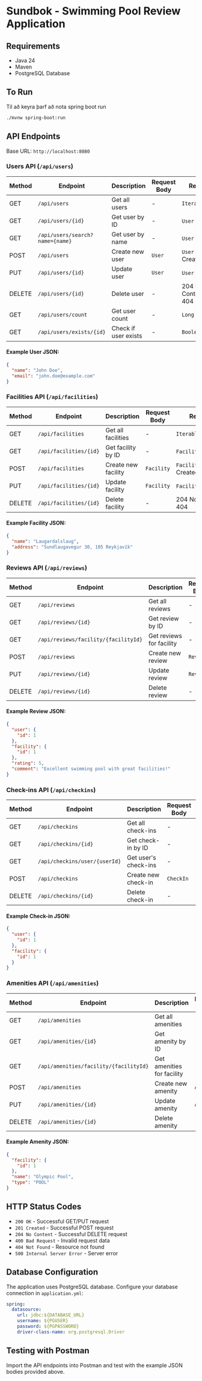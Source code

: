 # Sundbok - Swimming Pool Review Application

## Requirements
- Java 24
- Maven
- PostgreSQL Database

## To Run
Til að keyra þarf að nota spring boot run

```bash
./mvnw spring-boot:run
```

## API Endpoints

Base URL: `http://localhost:8080`

### Users API (`/api/users`)

| Method | Endpoint | Description | Request Body | Response |
|--------|----------|-------------|--------------|----------|
| GET | `/api/users` | Get all users | - | `Iterable<User>` |
| GET | `/api/users/{id}` | Get user by ID | - | `User` or 404 |
| GET | `/api/users/search?name={name}` | Get user by name | - | `User` or 404 |
| POST | `/api/users` | Create new user | `User` | `User` (201 Created) |
| PUT | `/api/users/{id}` | Update user | `User` | `User` or 404 |
| DELETE | `/api/users/{id}` | Delete user | - | 204 No Content or 404 |
| GET | `/api/users/count` | Get user count | - | `Long` |
| GET | `/api/users/exists/{id}` | Check if user exists | - | `Boolean` |

#### Example User JSON:
```json
{
  "name": "John Doe",
  "email": "john.doe@example.com"
}
```

### Facilities API (`/api/facilities`)

| Method | Endpoint | Description | Request Body | Response |
|--------|----------|-------------|--------------|----------|
| GET | `/api/facilities` | Get all facilities | - | `Iterable<Facility>` |
| GET | `/api/facilities/{id}` | Get facility by ID | - | `Facility` or 404 |
| POST | `/api/facilities` | Create new facility | `Facility` | `Facility` (201 Created) |
| PUT | `/api/facilities/{id}` | Update facility | `Facility` | `Facility` or 404 |
| DELETE | `/api/facilities/{id}` | Delete facility | - | 204 No Content or 404 |

#### Example Facility JSON:
```json
{
  "name": "Laugardalslaug",
  "address": "Sundlaugavegur 30, 105 Reykjavík"
}
```

### Reviews API (`/api/reviews`)

| Method | Endpoint | Description | Request Body | Response |
|--------|----------|-------------|--------------|----------|
| GET | `/api/reviews` | Get all reviews | - | `Iterable<Review>` |
| GET | `/api/reviews/{id}` | Get review by ID | - | `Review` or 404 |
| GET | `/api/reviews/facility/{facilityId}` | Get reviews for facility | - | `Iterable<Review>` |
| POST | `/api/reviews` | Create new review | `Review` | `Review` (201 Created) |
| PUT | `/api/reviews/{id}` | Update review | `Review` | `Review` or 404 |
| DELETE | `/api/reviews/{id}` | Delete review | - | 204 No Content or 404 |

#### Example Review JSON:
```json
{
  "user": {
    "id": 1
  },
  "facility": {
    "id": 1
  },
  "rating": 5,
  "comment": "Excellent swimming pool with great facilities!"
}
```

### Check-ins API (`/api/checkins`)

| Method | Endpoint | Description | Request Body | Response |
|--------|----------|-------------|--------------|----------|
| GET | `/api/checkins` | Get all check-ins | - | `Iterable<CheckIn>` |
| GET | `/api/checkins/{id}` | Get check-in by ID | - | `CheckIn` or 404 |
| GET | `/api/checkins/user/{userId}` | Get user's check-ins | - | `Iterable<CheckIn>` |
| POST | `/api/checkins` | Create new check-in | `CheckIn` | `CheckIn` (201 Created) |
| DELETE | `/api/checkins/{id}` | Delete check-in | - | 204 No Content or 404 |

#### Example Check-in JSON:
```json
{
  "user": {
    "id": 1
  },
  "facility": {
    "id": 1
  }
}
```

### Amenities API (`/api/amenities`)

| Method | Endpoint | Description | Request Body | Response |
|--------|----------|-------------|--------------|----------|
| GET | `/api/amenities` | Get all amenities | - | `Iterable<Amenity>` |
| GET | `/api/amenities/{id}` | Get amenity by ID | - | `Amenity` or 404 |
| GET | `/api/amenities/facility/{facilityId}` | Get amenities for facility | - | `Iterable<Amenity>` |
| POST | `/api/amenities` | Create new amenity | `Amenity` | `Amenity` (201 Created) |
| PUT | `/api/amenities/{id}` | Update amenity | `Amenity` | `Amenity` or 404 |
| DELETE | `/api/amenities/{id}` | Delete amenity | - | 204 No Content or 404 |

#### Example Amenity JSON:
```json
{
  "facility": {
    "id": 1
  },
  "name": "Olympic Pool",
  "type": "POOL"
}
```

## HTTP Status Codes

- `200 OK` - Successful GET/PUT request
- `201 Created` - Successful POST request
- `204 No Content` - Successful DELETE request
- `400 Bad Request` - Invalid request data
- `404 Not Found` - Resource not found
- `500 Internal Server Error` - Server error

## Database Configuration

The application uses PostgreSQL database. Configure your database connection in `application.yml`:

```yaml
spring:
  datasource:
    url: jdbc:${DATABASE_URL}
    username: ${PGUSER}
    password: ${PGPASSWORD}
    driver-class-name: org.postgresql.Driver
```

## Testing with Postman

Import the API endpoints into Postman and test with the example JSON bodies provided above.